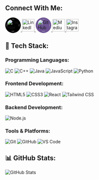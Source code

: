 ## Connect With Me: 

<a href="https://twitter.com/samiran95966149" target="_blank">
  <img src="https://img.icons8.com/ios-filled/50/ffffff/x.png" alt="Twitter X" width="40" height="40" style="background-color: #000000; border-radius: 50%; padding: 5px;"/>
</a>

<a href="https://linkedin.com/in/samiran-das-33531123b" target="_blank">
  <img src="https://cdn.jsdelivr.net/gh/devicons/devicon/icons/linkedin/linkedin-original.svg" alt="LinkedIn" width="40" height="40"/>
</a>

<a href="https://github.com/hackerX-Sam" target="_blank">
  <img src="https://img.icons8.com/ios-filled/50/ffffff/github.png" alt="GitHub" width="40" height="40" style="background-color: #6e5494; border-radius: 50%; padding: 5px;"/>
</a>

<a href="https://medium.com/@YOUR_MEDIUM" target="_blank">
  <img src="https://cdn-icons-png.flaticon.com/512/5968/5968885.png" alt="Medium" width="40" height="40"/>
</a>

<a href="https://instagram.com/_sami_ran_47" target="_blank">
  <img src="https://cdn-icons-png.flaticon.com/512/2111/2111463.png" alt="Instagram" width="40" height="40"/>
</a>




## 🚀 Tech Stack:

### Programming Languages:
![C](https://img.shields.io/badge/C-00599C?style=flat-square&logo=c&logoColor=white)
![C++](https://img.shields.io/badge/C++-00599C?style=flat-square&logo=c%2B%2B&logoColor=white)
![Java](https://img.shields.io/badge/Java-007396?style=flat-square&logo=java&logoColor=white)
![JavaScript](https://img.shields.io/badge/JavaScript-F7DF1E?style=flat-square&logo=javascript&logoColor=black)
![Python](https://img.shields.io/badge/Python-3776AB?style=flat-square&logo=python&logoColor=white)

### Frontend Development:
![HTML5](https://img.shields.io/badge/HTML5-E34F26?style=flat-square&logo=html5&logoColor=white)
![CSS3](https://img.shields.io/badge/CSS3-1572B6?style=flat-square&logo=css3&logoColor=white)
![React](https://img.shields.io/badge/React-20232A?style=flat-square&logo=react&logoColor=61DAFB)
![Tailwind CSS](https://img.shields.io/badge/TailwindCSS-38B2AC?style=flat-square&logo=tailwind-css&logoColor=white)

### Backend Development:
![Node.js](https://img.shields.io/badge/Node.js-43853D?style=flat-square&logo=node.js&logoColor=white)

### Tools & Platforms:
![Git](https://img.shields.io/badge/Git-F05032?style=flat-square&logo=git&logoColor=white)
![GitHub](https://img.shields.io/badge/GitHub-181717?style=flat-square&logo=github&logoColor=white)
![VS Code](https://img.shields.io/badge/VS%20Code-007ACC?style=flat-square&logo=visual-studio-code&logoColor=white)

## 📊 GitHub Stats:
![GitHub Stats](https://github-readme-stats.vercel.app/api?username=hackerX-Sam&show_icons=true&theme=dark)

